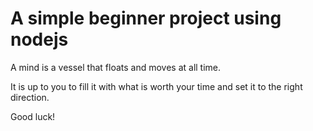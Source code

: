 # A simple beginner project using nodejs

A mind is a vessel that floats and moves at all time. 

It is up to you to fill it with what is worth your time and set it to the right direction.

Good luck!


